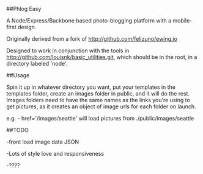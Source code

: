 ##Phlog Easy

A Node/Express/Backbone based photo-blogging platform with a mobile-first design.

Originally derived from a fork of http://github.com/felizuno/ewing.io

Designed to work in conjunction with the tools in http://github.com/louisnk/basic_utilities.git, which should be in the root, in a directory labeled 'node'.


##Usage

Spin it up in whatever directory you want, put your templates in the templates folder, create an images folder in public, and it will do the rest. Images folders need to have the same names as the links you're using to get pictures, as it creates an object of image urls for each folder on launch.

e.g. - href='/images/seattle' will load pictures from ./public/images/seattle 


##TODO

-front load image data JSON

-Lots of style love and responsiveness

-????


